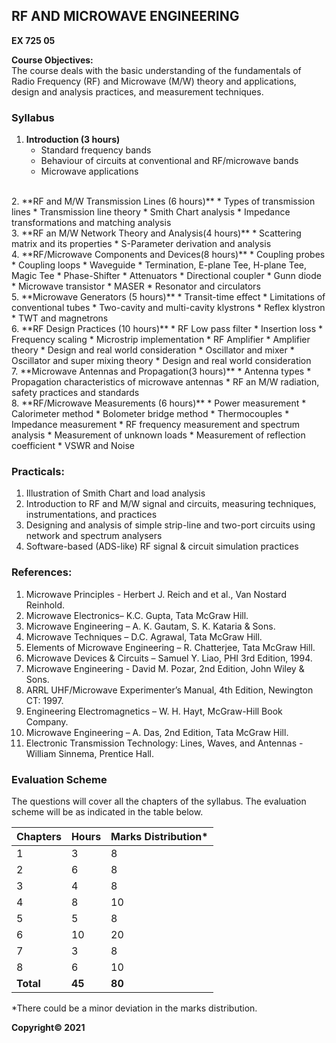## RF AND  MICROWAVE ENGINEERING

**EX 725 05**

**Course Objectives:** <br>
The course deals with the basic understanding of the fundamentals of Radio Frequency (RF) and Microwave (M/W) theory and applications, design and analysis practices, and measurement techniques.            

### Syllabus

1. **Introduction (3 hours)**
    * Standard frequency bands
    * Behaviour of circuits at conventional and RF/microwave bands
    * Microwave applications 
<br>
2. **RF and M/W Transmission Lines (6 hours)**
    * Types of transmission lines
    * Transmission line theory
    * Smith Chart analysis
    * Impedance transformations and matching analysis
<br>
3. **RF an M/W Network Theory and Analysis(4 hours)**
    * Scattering matrix and its properties
    * S-Parameter derivation and analysis
<br>
4. **RF/Microwave Components and Devices(8 hours)**
    * Coupling probes
    * Coupling loops
    * Waveguide
    * Termination, E-plane Tee, H-plane Tee, Magic Tee 
    * Phase-Shifter
    * Attenuators
    * Directional coupler
    * Gunn diode
    * Microwave transistor 
    * MASER
    * Resonator and  circulators
<br>
5. **Microwave Generators (5 hours)**
    * Transit-time effect
    * Limitations of conventional tubes
    * Two-cavity and multi-cavity klystrons 
    * Reflex klystron
    * TWT and  magnetrons
<br>
6. **RF Design Practices (10 hours)**
    * RF Low pass filter
        * Insertion loss
        * Frequency scaling
        * Microstrip implementation
    * RF Amplifier
        * Amplifier theory
        * Design and real world consideration
    * Oscillator and mixer
        * Oscillator and super mixing theory
        * Design and real world consideration
<br>
7. **Microwave Antennas and Propagation(3 hours)**
    * Antenna types 
    * Propagation characteristics of microwave antennas
    * RF an M/W radiation,  safety practices and standards 
<br>
8. **RF/Microwave Measurements (6 hours)**
    * Power measurement
    * Calorimeter method
    * Bolometer bridge method
    * Thermocouples
    * Impedance measurement
    * RF frequency measurement and spectrum analysis
    * Measurement of unknown loads
    * Measurement of reflection coefficient
    * VSWR and Noise

### Practicals: 

1. Illustration of Smith Chart and load analysis<u></u>
2. Introduction to RF and M/W signal and circuits, measuring techniques,  instrumentations, and practices<u></u>
3. Designing and analysis of simple strip-line and two-port circuits using  network and spectrum analysers<u></u>
4. Software-based (ADS-like) RF signal &amp; circuit simulation practices<u></u>

### References:

1. Microwave Principles - Herbert J. Reich and et al., Van Nostard Reinhold.
2. Microwave Electronics– K.C. Gupta, Tata McGraw Hill.
3. Microwave Engineering – A. K. Gautam, S. K. Kataria & Sons.
4. Microwave Techniques – D.C. Agrawal, Tata McGraw Hill.
5. Elements of Microwave Engineering – R. Chatterjee, Tata McGraw Hill.
6. Microwave Devices &amp; Circuits – Samuel Y. Liao, PHI 3rd Edition,  1994.
7. Microwave Engineering - David M. Pozar, 2nd Edition, John Wiley & Sons. 
8. ARRL UHF/Microwave Experimenter’s  Manual, 4th Edition, Newington CT: 1997. 
9. Engineering Electromagnetics – W.  H. Hayt, McGraw-Hill Book Company. 
10. Microwave Engineering – A. Das,  2nd Edition, Tata McGraw Hill.
11. Electronic Transmission Technology: Lines, Waves, and Antennas - William  Sinnema, Prentice Hall.

### Evaluation Scheme

The questions will cover all the chapters of the syllabus.  The evaluation scheme will be as indicated in the table below.

| Chapters | Hours | Marks Distribution* |
|---|---|---|
| 1 | 3 | 8 |
| 2 | 6 | 8 |
| 3 | 4 | 8 |
| 4 | 8 | 10 |
| 5 | 5 | 8 |
| 6 | 10 | 20 |
| 7 | 3 | 8 |
| 8 | 6 | 10 |
| **Total** | **45** | **80** |

*There could be a minor deviation in the marks distribution.

**Copyright&copy; 2021** 
